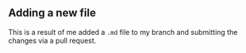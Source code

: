 ## Adding a new file

This is a result of me added a `.md` file to my branch and submitting the changes via a pull request. 
